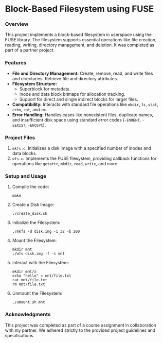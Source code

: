 # Block-Based Filesystem using FUSE

### Overview
This project implements a block-based filesystem in userspace using the FUSE library. The filesystem supports essential operations like file creation, reading, writing, directory management, and deletion. It was completed as part of a partner project.

### Features
- **File and Directory Management:** Create, remove, read, and write files and directories. Retrieve file and directory attributes.
- **Filesystem Structure:**
  - Superblock for metadata.
  - Inode and data block bitmaps for allocation tracking.
  - Support for direct and single indirect blocks for larger files.
- **Compatibility:** Interacts with standard file operations like `mkdir`, `ls`, `stat`, `echo`, `cat`, and `rm`.
- **Error Handling:** Handles cases like nonexistent files, duplicate names, and insufficient disk space using standard error codes (`-ENOENT`, `-EEXIST`, `-ENOSPC`).

### Project Files
1. `mkfs.c`: Initializes a disk image with a specified number of inodes and data blocks.
2. `wfs.c`: Implements the FUSE filesystem, providing callback functions for operations like `getattr`, `mkdir`, `read`, `write`, and more.

### Setup and Usage
1. Compile the code:
   ```
   make
   ```
2. Create a Disk Image:
   ```
   ./create_disk.sh
   ```
3. Initialize the Filesystem:
   ```
   ./mkfs -d disk.img -i 32 -b 200
   ```
4. Mount the Filesystem:
   ```
   mkdir mnt
   ./wfs disk.img -f -s mnt
   ```
5. Interact with the Filesystem:
   ```
   mkdir mnt/a
   echo "hello" > mnt/file.txt
   cat mnt/file.txt
   rm mnt/file.txt
   ```
6. Unmount the Filesystem:
   ```
   ./umount.sh mnt
   ```

### Acknowledgments
This project was completed as part of a course assignment in collaboration with my partner. We adhered strictly to the provided project guidelines and specifications.
